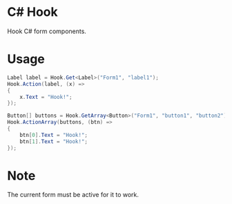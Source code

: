 # C# Hook
Hook C# form components.

# Usage
```csharp
Label label = Hook.Get<Label>("Form1", "label1");
Hook.Action(label, (x) =>
{
    x.Text = "Hook!";
});

Button[] buttons = Hook.GetArray<Button>("Form1", "button1", "button2");
Hook.ActionArray(buttons, (btn) =>
{
    btn[0].Text = "Hook!";
    btn[1].Text = "Hook!";
});
```

# Note
The current form must be active for it to work.
